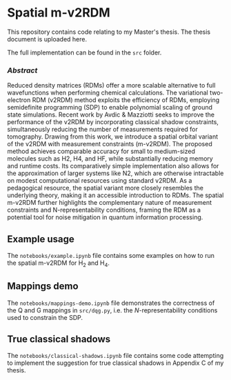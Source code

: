 # Spatial m-v2RDM
This repository contains code relating to my Master's thesis. The thesis document
is uploaded here.

The full implementation can be found in the `src` folder.

### _Abstract_
Reduced density matrices (RDMs) offer a more scalable alternative to full
wavefunctions when performing chemical calculations. The variational two-electron
RDM (v2RDM) method exploits the efficiency of RDMs, employing
semidefinite programming (SDP) to enable polynomial scaling of ground
state simulations. Recent work by Avdic & Mazziotti seeks to improve the
performance of the v2RDM by incorporating classical shadow constraints,
simultaneously reducing the number of measurements required for tomography.
Drawing from this work, we introduce a spatial orbital variant of the v2RDM
with measurement constraints (m-v2RDM). The proposed method achieves
comparable accuracy for small to medium-sized molecules such as H2, H4,
and HF, while substantially reducing memory and runtime costs. Its
comparatively simple implementation also allows for the approximation
of larger systems like N2, which are otherwise intractable on modest
computational resources using standard v2RDM. As a pedagogical resource,
the spatial variant more closely resembles the underlying theory, making 
it an accessible introduction to RDMs. The spatial m-v2RDM further highlights 
the complementary nature of measurement constraints and N-representability
conditions, framing the RDM as a potential tool for noise mitigation in 
quantum information processing.

## Example usage
The `notebooks/example.ipynb` file contains some examples on how
to run the spatial m-v2RDM for H$_2$ and H$_4$.

## Mappings demo
The `notebooks/mappings-demo.ipynb` file demonstrates the correctness of the
Q and G mappings in `src/dqg.py`, i.e. the $N$-representability conditions used
to constrain the SDP.

## True classical shadows
The `notebooks/classical-shadows.ipynb` file contains some code attempting to
implement the suggestion for true classical shadows in Appendix C of my thesis.